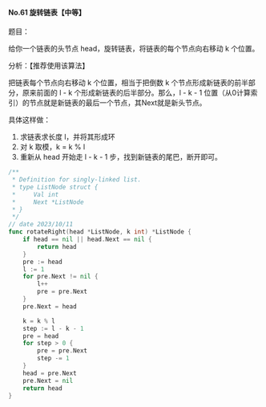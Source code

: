 #### No.61 旋转链表【中等】

题目：

给你一个链表的头节点 head，旋转链表，将链表的每个节点向右移动 k 个位置。



分析：【推荐使用该算法】

把链表每个节点向右移动 k 个位置，相当于把倒数 k 个节点形成新链表的前半部分，原来前面的 l - k 个形成新链表的后半部分。那么，l - k - 1 位置（从0计算索引）的节点就是新链表的最后一个节点，其Next就是新头节点。

具体这样做：

1. 求链表求长度 l，并将其形成环
2. 对 k 取模，k = k % l
3. 重新从 head 开始走 l - k - 1 步，找到新链表的尾巴，断开即可。

```go
/**
 * Definition for singly-linked list.
 * type ListNode struct {
 *     Val int
 *     Next *ListNode
 * }
 */
// date 2023/10/11
func rotateRight(head *ListNode, k int) *ListNode {
    if head == nil || head.Next == nil {
        return head
    }
    pre := head
    l := 1
    for pre.Next != nil {
        l++
        pre = pre.Next
    }
    pre.Next = head

    k = k % l
    step := l - k - 1
    pre = head
    for step > 0 {
        pre = pre.Next
        step -= 1
    }
    head = pre.Next
    pre.Next = nil
    return head
}
```

